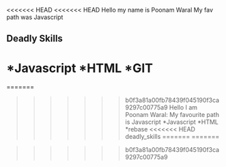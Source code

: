 <<<<<<< HEAD
<<<<<<< HEAD
Hello my name is Poonam Waral
My fav path was Javascript
## Deadly Skills
*Javascript
*HTML
*GIT
=======
=======
>>>>>>> b0f3a81a00fb78439f045190f3ca9297c00775a9
Hello I am Poonam Waral:
My favourite path is Javascript
*Javascript
*HTML
*rebase
<<<<<<< HEAD
>>>>>>> deadly_skills
=======
=======

>>>>>>> b0f3a81a00fb78439f045190f3ca9297c00775a9
